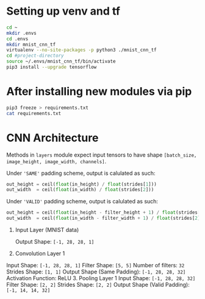 # Setting up venv and tf

```bash
cd ~
mkdir .envs
cd .envs
mkdir mnist_cnn_tf
virtualenv --no-site-packages -p python3 ./mnist_cnn_tf
cd #project-directory
source ~/.envs/mnist_cnn_tf/bin/activate
pip3 install --upgrade tensorflow
```

# After installing new modules via pip
```bash
pip3 freeze > requirements.txt
cat requirements.txt
```

# CNN Architecture

Methods in `layers` module expect input tensors to have shape `[batch_size, image_height, image_width, channels]`.

Under `'SAME'` padding scheme, output is calulated as such:
```python
out_height = ceil(float(in_height) / float(strides[1]))
out_width  = ceil(float(in_width) / float(strides[2]))
```

Under `'VALID'` padding scheme, output is calulated as such:
```python
out_height = ceil(float(in_height - filter_height + 1) / float(strides[1]))
out_width  = ceil(float(in_width - filter_width + 1) / float(strides[2]))
```

1. Input Layer (MNIST data)

    Output Shape: `[-1, 28, 28, 1]`

2. Convolution Layer 1

 Input Shape: `[-1, 28, 28, 1]`
 Filter Shape: `[5, 5]`
   Number of filters: `32`
   Strides Shape: `[1, 1]`
   Output Shape (Same Padding): `[-1, 28, 28, 32]`
   Activation Function: ReLU
3. Pooling Layer 1
   Input Shape: `[-1, 28, 28, 32]`
   Filter Shape: `[2, 2]`
   Strides Shape: `[2, 2]`
   Output Shape (Valid Padding): `[-1, 14, 14, 32]`